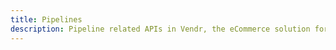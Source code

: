 ```yaml
---
title: Pipelines
description: Pipeline related APIs in Vendr, the eCommerce solution for Umbraco v8+
---
```


<work-in-progress></work-in-progress>